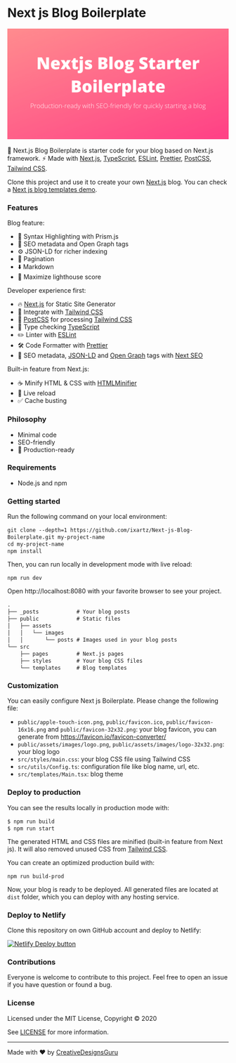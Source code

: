 # Next js Blog Boilerplate

<p align="center">
  <a href="https://creativedesignsguru.com/demo/Nextjs-Blog-Boilerplate/"><img src="public/assets/images/nextjs-starter-banner.png?raw=true" alt="Nextjs starter banner"></a>
</p>

🚀 Next.js Blog Boilerplate is starter code for your blog based on Next.js framework. ⚡️ Made with [Next.js](https://nextjs.org), [TypeScript](https://www.typescriptlang.org), [ESLint](https://eslint.org), [Prettier](https://prettier.io), [PostCSS](https://postcss.org), [Tailwind CSS](https://tailwindcss.com).

Clone this project and use it to create your own [Next.js](https://nextjs.org) blog. You can check a [Next js blog templates demo](https://creativedesignsguru.com/demo/Nextjs-Blog-Boilerplate/).

### Features

Blog feature:

- 🎈 Syntax Highlighting with Prism.js
- 🤖 SEO metadata and Open Graph tags
- ⚙️ JSON-LD for richer indexing
- 📖 Pagination
- ⬇️ Markdown
- 💯 Maximize lighthouse score

Developer experience first:

- 🔥 [Next.js](https://nextjs.org) for Static Site Generator
- 🎨 Integrate with [Tailwind CSS](https://tailwindcss.com)
- 💅 [PostCSS](https://postcss.org) for processing [Tailwind CSS](https://tailwindcss.com)
- 🎉 Type checking [TypeScript](https://www.typescriptlang.org)
- ✏️ Linter with [ESLint](https://eslint.org)
- 🛠 Code Formatter with [Prettier](https://prettier.io)
- 🦊 SEO metadata, [JSON-LD](https://developers.google.com/search/docs/guides/intro-structured-data) and [Open Graph](https://ogp.me/) tags with [Next SEO](https://github.com/garmeeh/next-seo)

Built-in feature from Next.js:

- ☕ Minify HTML & CSS with [HTMLMinifier](https://www.npmjs.com/package/html-minifier)
- 💨 Live reload
- ✅ Cache busting

### Philosophy

- Minimal code
- SEO-friendly
- 🚀 Production-ready

### Requirements

- Node.js and npm

### Getting started

Run the following command on your local environment:

```
git clone --depth=1 https://github.com/ixartz/Next-js-Blog-Boilerplate.git my-project-name
cd my-project-name
npm install
```

Then, you can run locally in development mode with live reload:

```
npm run dev
```

Open http://localhost:8080 with your favorite browser to see your project.

```
.
├── _posts            # Your blog posts
├── public            # Static files
│   ├── assets
│   │   └── images
│   │       └── posts # Images used in your blog posts
└── src
    ├── pages         # Next.js pages
    ├── styles        # Your blog CSS files
    └── templates     # Blog templates
```

### Customization

You can easily configure Next js Boilerplate. Please change the following file:

- `public/apple-touch-icon.png`, `public/favicon.ico`, `public/favicon-16x16.png` and `public/favicon-32x32.png`: your blog favicon, you can generate from https://favicon.io/favicon-converter/
- `public/assets/images/logo.png`, `public/assets/images/logo-32x32.png`: your blog logo
- `src/styles/main.css`: your blog CSS file using Tailwind CSS
- `src/utils/Config.ts`: configuration file like blog name, url, etc.
- `src/templates/Main.tsx`: blog theme

### Deploy to production

You can see the results locally in production mode with:

```
$ npm run build
$ npm run start
```

The generated HTML and CSS files are minified (built-in feature from Next js). It will also removed unused CSS from [Tailwind CSS](https://tailwindcss.com).

You can create an optimized production build with:

```
npm run build-prod
```

Now, your blog is ready to be deployed. All generated files are located at `dist` folder, which you can deploy with any hosting service.

### Deploy to Netlify

Clone this repository on own GitHub account and deploy to Netlify:

[![Netlify Deploy button](https://www.netlify.com/img/deploy/button.svg)](https://app.netlify.com/start/deploy?repository=https://github.com/ixartz/Next-js-Blog-Boilerplate)

### Contributions

Everyone is welcome to contribute to this project. Feel free to open an issue if you have question or found a bug.

### License

Licensed under the MIT License, Copyright © 2020

See [LICENSE](LICENSE) for more information.

---

Made with ♥ by [CreativeDesignsGuru](https://creativedesignsguru.com)

